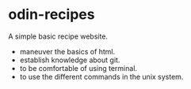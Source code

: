# odin-recipes

A simple basic recipe website.

- maneuver the basics of html.
- establish knowledge about git.
- to be comfortable of using terminal.
- to use the different commands in the unix system.